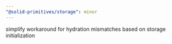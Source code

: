 ```yaml
---
"@solid-primitives/storage": minor
---
```


simplify workaround for hydration mismatches based on storage initialization
